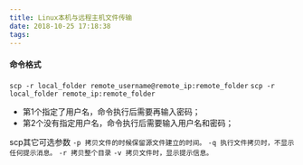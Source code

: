 ```yaml
---
title: Linux本机与远程主机文件传输
date: 2018-10-25 17:18:38
tags:
---
```


#### 命令格式
`scp -r local_folder remote_username@remote_ip:remote_folder`
`scp -r local_folder remote_ip:remote_folder`
* 第1个指定了用户名，命令执行后需要再输入密码；
* 第2个没有指定用户名，命令执行后需要输入用户名和密码；

scp其它可选参数
`-p 拷贝文件的时候保留源文件建立的时间。` 
`-q 执行文件拷贝时，不显示任何提示消息。` 
`-r 拷贝整个目录`
`-v 拷贝文件时，显示提示信息。`     
  